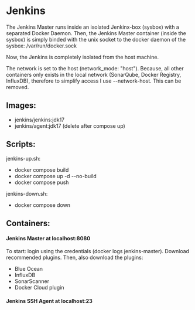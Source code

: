 # Jenkins
The Jenkins Master runs inside an isolated Jenkinx-box (sysbox) with a separated Docker Daemon. Then, the Jenkins Master container (inside the sysbox) is simply binded with the unix socket to the docker daemon of the sysbox: /var/run/docker.sock

Now, the Jenkins is completely isolated from the host machine.

The network is set to the host (network_mode: "host"). Because, all other containers only exists in the local network (SonarQube, Docker Registry, InfluxDB), therefore to simplify access I use --network-host. This can be removed.

## Images:
- jenkins/jenkins:jdk17
- jenkins/agent:jdk17 (delete after compose up)

## Scripts:
jenkins-up.sh:
- docker compose build
- docker compose up -d --no-build
- docker compose push


jenkins-down.sh:
- docker compose down

## Containers:
#### Jenkins Master at localhost:8080
To start: login using the credentials (docker logs jenkins-master). Download recommended plugins. Then, also download the plugins:
- Blue Ocean
- InfluxDB
- SonarScanner
- Docker Cloud plugin
#### Jenkins SSH Agent at localhost:23